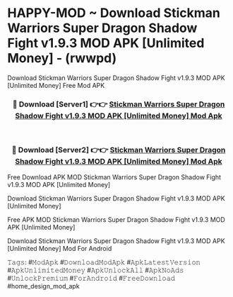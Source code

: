 # HAPPY-MOD ~ Download Stickman Warriors Super Dragon Shadow Fight v1.9.3 MOD APK [Unlimited Money] - (rwwpd)
Download Stickman Warriors Super Dragon Shadow Fight v1.9.3 MOD APK [Unlimited Money] Free Mod APK

<div align="center">
<h3>🔴 Download [Server1] 👉👉 <a href="https://apk-comot.site?title=Stickman_Warriors_Super_Dragon_Shadow_Fight_v1.9.3_MOD_APK_[Unlimited_Money]">Stickman Warriors Super Dragon Shadow Fight v1.9.3 MOD APK [Unlimited Money] Mod Apk</a></h3><br>

<h3>🔴 Download [Server2] 👉👉 <a href="https://apk-comot.site?title=Stickman_Warriors_Super_Dragon_Shadow_Fight_v1.9.3_MOD_APK_[Unlimited_Money]">Stickman Warriors Super Dragon Shadow Fight v1.9.3 MOD APK [Unlimited Money] Mod Apk</a></h3>
</div>


Free Download APK MOD Stickman Warriors Super Dragon Shadow Fight v1.9.3 MOD APK [Unlimited Money]

Download Stickman Warriors Super Dragon Shadow Fight v1.9.3 MOD APK [Unlimited Money] 

Free APK MOD Stickman Warriors Super Dragon Shadow Fight v1.9.3 MOD APK [Unlimited Money] 

Download Stickman Warriors Super Dragon Shadow Fight v1.9.3 MOD APK [Unlimited Money] Mod For Android

𝚃𝚊𝚐𝚜: #𝙼𝚘𝚍𝙰𝚙𝚔 #𝙳𝚘𝚠𝚗𝚕𝚘𝚊𝚍𝙼𝚘𝚍𝙰𝚙𝚔 #𝙰𝚙𝚔𝙻𝚊𝚝𝚎𝚜𝚝𝚅𝚎𝚛𝚜𝚒𝚘𝚗 #𝙰𝚙𝚔𝚄𝚗𝚕𝚒𝚖𝚒𝚝𝚎𝚍𝙼𝚘𝚗𝚎𝚢 #𝙰𝚙𝚔𝚄𝚗𝚕𝚘𝚌𝚔𝙰𝚕𝚕 #𝙰𝚙𝚔𝙽𝚘𝙰𝚍𝚜 #𝚄𝚗𝚕𝚘𝚌𝚔𝙿𝚛𝚎𝚖𝚒𝚞𝚖 #𝙵𝚘𝚛𝙰𝚗𝚍𝚛𝚘𝚒𝚍 #𝙵𝚛𝚎𝚎𝙳𝚘𝚠𝚗𝚕𝚘𝚊𝚍 #home_design_mod_apk